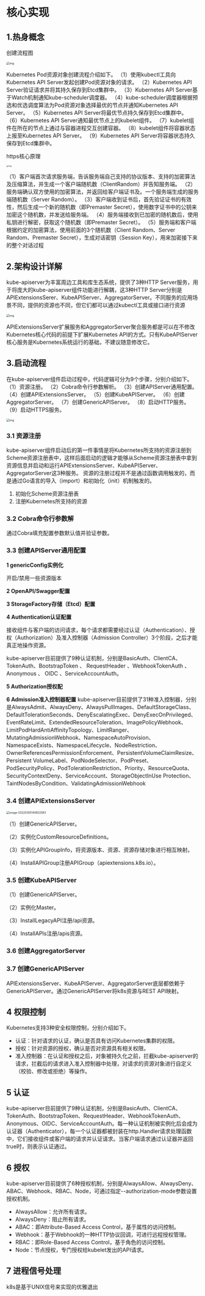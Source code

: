 # 核心实现

## 1.热身概念

创建流程图

<img src="./img/resize,w_2048,m_lfit.png" alt="img" style="zoom:50%;" />

Kubernetes Pod资源对象创建流程介绍如下。
（1）使用kubectl工具向Kubernetes API Server发起创建Pod资源对象的请求。
（2）Kubernetes API Server验证请求并将其持久保存到Etcd集群中。
（3）Kubernetes API Server基于Watch机制通知kube-scheduler调度器。
（4）kube-scheduler调度器根据预选和优选调度算法为Pod资源对象选择最优的节点并通知Kubernetes API Server。
（5）Kubernetes API Server将最优节点持久保存到Etcd集群中。
（6）Kubernetes API Server通知最优节点上的kubelet组件。
（7）kubelet组件在所在的节点上通过与容器进程交互创建容器。
（8）kubelet组件将容器状态上报至Kubernetes API Server。
（9）Kubernetes API Server将容器状态持久保存到Etcd集群中。



https核心原理

<img src="https://staticcdn1-5.umiwi.com/epms_ebook/6a46aa25cfe0e935ee0ece994bda6105.jpg?x-oss-process=image/resize,w_2048,m_lfit" alt="img" style="zoom:33%;" />



（1）客户端首次请求服务端，告诉服务端自己支持的协议版本、支持的加密算法及压缩算法，并生成一个客户端随机数（ClientRandom）并告知服务端。
（2）服务端确认双方使用的加密算法，并返回给客户端证书及。一个服务端生成的服务端随机数（Server Random）。
（3）客户端收到证书后，首先验证证书的有效性，然后生成一个新的随机数（即Premaster Secret），使用数字证书中的公钥来加密这个随机数，并发送给服务端。
（4）服务端接收到已加密的随机数后，使用私钥进行解密，获取这个随机数（即Premaster Secret）。
（5）服务端和客户端根据约定的加密算法，使用前面的3个随机数（Client Random、Server Random、Premaster Secret），生成对话密钥（Session Key），用来加密接下来的整个对话过程

## 2.架构设计详解

kube-apiserver为丰富周边工具和库生态系统，提供了3种HTTP Server服务，用于将庞大的kube-apiserver组件功能进行解耦，这3种HTTP Server分别是APIExtensionsSerer、KubeAPIServer、AggregatorServer。不同服务的应用场景不同，提供的资源也不同，但它们都可以通过kubectl工具或接口进行资源

<img src="./img/3.png" alt="img" style="zoom: 50%;" />

APIExtensionsServer扩展服务和AggregatorServer聚合服务都是可以在不修改Kubernetes核心代码的前提下扩展Kubernetes API的方式。只有KubeAPIServer核心服务是Kubernetes系统运行的基础，不建议随意修改它。

## 3.启动流程

在kube-apiserver组件启动过程中，代码逻辑可分为9个步骤，分别介绍如下。
（1）资源注册。
（2）Cobra命令行参数解析。
（3）创建APIServer通用配置。
（4）创建APIExtensionsServer。
（5）创建KubeAPIServer。
（6）创建AggregatorServer。
（7）创建GenericAPIServer。
（8）启动HTTP服务。
（9）启动HTTPS服务。

<img src="https://staticcdn1-5.umiwi.com/epms_ebook/d94ccd6b62695d5ae3d4b2343e52cc3d.jpg?x-oss-process=image/resize,w_2048,m_lfit" alt="img" style="zoom:50%;" />

### 3.1 资源注册

kube-apiserver组件启动后的第一件事情是将Kubernetes所支持的资源注册到Scheme资源注册表中，这样后面启动的逻辑才能够从Scheme资源注册表中拿到资源信息并启动和运行APIExtensionsServer、KubeAPIServer、AggregatorServer这3种服务。
资源的注册过程并不是通过函数调用触发的，而是通过Go语言的导入（import）和初始化（init）机制触发的。

1. 初始化Scheme资源注册表
2. 注册Kubernetes所支持的资源

### 3.2 Cobra命令行参数解

通过Cobra填充配置参数默认值并验证参数。

### 3.3 创建APIServer通用配置

**1 genericConfig实例化**

开启/禁用一些资源版本

**2 OpenAPI/Swagger配置**

**3 StorageFactory存储（Etcd）配置**

**4 Authentication认证配置**

接收组件与客户端的访问请求，每个请求都需要经过认证（Authentication）、授权（Authorization）及准入控制器（Admission Controller）3个阶段，之后才能真正地操作资源。

kube-apiserver目前提供了9种认证机制，分别是BasicAuth、ClientCA、TokenAuth、BootstrapToken 、 RequestHeader 、WebhookTokenAuth 、 Anonymous 、 OIDC 、ServiceAccountAuth。

**5 Authorization授权配**

**6 Admission准入控制器配置**
kube-apiserver目前提供了31种准入控制器，分别是AlwaysAdmit、AlwaysDeny、AlwaysPullImages、DefaultStorageClass、DefaultTolerationSeconds、DenyEscalatingExec、DenyExecOnPrivileged、EventRateLimit、ExtendedResourceToleration、ImagePolicyWebhook、LimitPodHardAntiAffinityTopology、LimitRanger、MutatingAdmissionWebhook、NamespaceAutoProvision、NamespaceExists、NamespaceLifecycle、NodeRestriction、OwnerReferencesPermissionEnforcement、PersistentVolumeClaimResize、Persistent VolumeLabel、PodNodeSelector、PodPreset、PodSecurityPolicy、PodTolerationRestriction、Priority、ResourceQuota、SecurityContextDeny、ServiceAccount、StorageObjectInUse Protection、TaintNodesByCondition、ValidatingAdmissionWebhook

### 3.4 创建APIExtensionsServer

<img src="./img/5.png" alt="image-20220305144922083" style="zoom:50%;" />

（1）创建GenericAPIServer。

（2）实例化CustomResourceDefinitions。

（3）实例化APIGroupInfo，将资源版本、资源、资源存储对象进行相互映射。

（4）InstallAPIGroup注册APIGroup（apiextensions.k8s.io）。

### 3.5 创建KubeAPIServer

（1）创建GenericAPIServer。

（2）实例化Master。

（3）InstallLegacyAPI注册/api资源。

（4）InstallAPIs注册/apis资源。

### 3.6 创建AggregatorServer

### 3.7 创建GenericAPIServer

APIExtensionsServer、KubeAPIServer、AggregatorServer底层都依赖于GenericAPIServer。通过GenericAPIServer将k8s资源与REST API映射。

## 4 权限控制

Kubernetes支持3种安全权限控制，分别介绍如下。

- 认证：针对请求的认证，确认是否具有访问Kubernetes集群的权限。
- 授权：针对资源的授权，确认是否对资源具有相关权限。
- 准入控制器：在认证和授权之后，对象被持久化之前，拦截kube-apiserver的请求，拦截后的请求进入准入控制器中处理，对请求的资源对象进行自定义（校验、修改或拒绝）等操作。



## 5 认证

kube-apiserver目前提供了9种认证机制，分别是BasicAuth、ClientCA、TokenAuth、BootstrapToken、RequestHeader、WebhookTokenAuth、Anonymous、OIDC、ServiceAccountAuth。每一种认证机制被实例化后会成为认证器（Authenticator），每一个认证器都被封装在http.Handler请求处理函数中，它们接收组件或客户端的请求并认证请求。当客户端请求通过认证器并返回true时，则表示认证通过。

## 6 授权

kube-apiserver目前提供了6种授权机制，分别是AlwaysAllow、AlwaysDeny、ABAC、Webhook、RBAC、Node，可通过指定--authorization-mode参数设置授权机制。

- AlwaysAllow：允许所有请求。
- AlwaysDeny：阻止所有请求。
- ABAC：即Attribute-Based Access Control，基于属性的访问控制。
- Webhook：基于Webhook的一种HTTP协议回调，可进行远程授权管理。
- RBAC：即Role-Based Access Control，基于角色的访问控制。
- Node：节点授权，专门授权给kubelet发出的API请求。

## 7 进程信号处理

k8s是基于UNIX信号来实现的优雅退出

